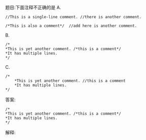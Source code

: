 题目:下面注释不正确的是
A.

    //This is a single-line comment. //there is another comment.

    /*This is also a comment*/  //add here is another comment.
B.

    /*
    *This is yet another comment. /*this is a comment*/
    *It has multiple lines.
    */
C.

    /*
        *This is yet another comment. //this is a comment
        *It has multiple lines.
    */
答案:

    /*
    *This is yet another comment. /*this is a comment*/
    *It has multiple lines.
    */
解释: